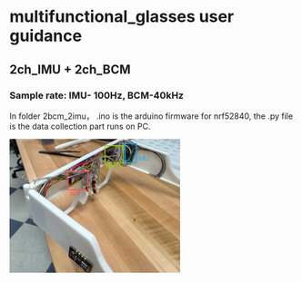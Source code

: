 # multifunctional_glasses user guidance
<h2>2ch_IMU + 2ch_BCM</h2>
<h3>Sample rate: IMU- 100Hz, BCM-40kHz</h3>
<p>In folder 2bcm_2imu， .ino is the arduino firmware for nrf52840, the .py file is the data collection part runs on PC.</p>

<img src="./image/back_detail.png" alt="back_detail" width="300"/>

